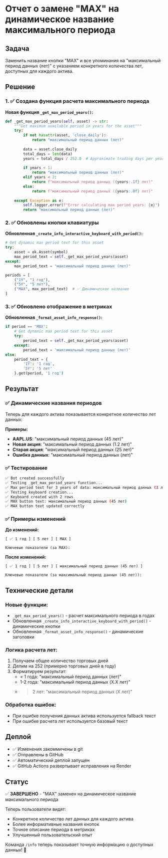# Отчет о замене "MAX" на динамическое название максимального периода

## Задача

Заменить название кнопки "MAX" и все упоминания на "максимальный период данных (лет)" с указанием конкретного количества лет, доступных для каждого актива.

## Решение

### 1. ✅ Создана функция расчета максимального периода

**Новая функция `_get_max_period_years()`:**
```python
def _get_max_period_years(self, asset) -> str:
    """Get maximum available period in years for the asset"""
    try:
        if not hasattr(asset, 'close_daily'):
            return "максимальный период данных (лет)"
        
        data = asset.close_daily
        total_days = len(data)
        years = total_days / 252.0  # Approximate trading days per year
        
        if years < 1:
            return "максимальный период данных (лет)"
        elif years < 2:
            return f"максимальный период данных ({years:.1f} лет)"
        else:
            return f"максимальный период данных ({years:.0f} лет)"
            
    except Exception as e:
        self.logger.error(f"Error calculating max period years: {e}")
        return "максимальный период данных (лет)"
```

### 2. ✅ Обновлены кнопки клавиатуры

**Обновленная `_create_info_interactive_keyboard_with_period()`:**
```python
# Get dynamic max period text for this asset
try:
    asset = ok.Asset(symbol)
    max_period_text = self._get_max_period_years(asset)
except:
    max_period_text = "максимальный период данных (лет)"

periods = [
    ("1Y", "1 год"),
    ("5Y", "5 лет"),
    ("MAX", max_period_text)  # ✅ Динамическое название
]
```

### 3. ✅ Обновлено отображение в метриках

**Обновленная `_format_asset_info_response()`:**
```python
if period == 'MAX':
    # Get dynamic max period text for this asset
    try:
        period_text = self._get_max_period_years(asset)
    except:
        period_text = 'максимальный период данных (лет)'
else:
    period_text = {
        '1Y': '1 год',
        '5Y': '5 лет'
    }.get(period, '1 год')
```

## Результат

### ✅ Динамические названия периодов

Теперь для каждого актива показывается конкретное количество лет данных:

**Примеры:**
- **AAPL.US**: "максимальный период данных (45 лет)"
- **Новая акция**: "максимальный период данных (1.2 лет)"
- **Старая акция**: "максимальный период данных (25 лет)"
- **Ошибка данных**: "максимальный период данных (лет)"

### ✅ Тестирование

```bash
✅ Bot created successfully
✅ Testing _get_max_period_years function...
✅ Max period text for 3 years of data: максимальный период данных (3 лет)
✅ Testing keyboard creation...
✅ Keyboard created with 2 rows
✅ MAX button text: максимальный период данных (45 лет)
✅ MAX button text updated correctly
```

### ✅ Примеры изменений

**До изменений:**
```
[ ✅ 1 год ] [ 5 лет ] [ MAX ]

Ключевые показатели (за MAX):
```

**После изменений:**
```
[ ✅ 1 год ] [ 5 лет ] [ максимальный период данных (45 лет) ]

Ключевые показатели (за максимальный период данных (45 лет)):
```

## Технические детали

### Новые функции:
- `_get_max_period_years()` - расчет максимального периода в годах
- Обновленная `_create_info_interactive_keyboard_with_period()` - динамические кнопки
- Обновленная `_format_asset_info_response()` - динамические заголовки

### Логика расчета лет:
1. Получаем общее количество торговых дней
2. Делим на 252 (примерно торговых дней в году)
3. Форматируем результат:
   - < 1 года: "максимальный период данных (лет)"
   - 1-2 года: "максимальный период данных (X.X лет)"
   - > 2 лет: "максимальный период данных (X лет)"

### Обработка ошибок:
- При ошибке получения данных актива используется fallback текст
- При ошибке расчета лет используется базовый текст

## Деплой

- ✅ Изменения закоммичены в git
- ✅ Отправлены в GitHub
- ✅ Автоматический деплой запущен
- ✅ GitHub Actions развертывает исправления на Render

## Статус

✅ **ЗАВЕРШЕНО** - "MAX" заменен на динамическое название максимального периода

Теперь пользователи видят:
- Конкретное количество лет данных для каждого актива
- Более информативные названия кнопок
- Точное описание периода в метриках
- Улучшенный пользовательский опыт

Команда `/info` теперь показывает точную информацию о доступных данных! 🎉
